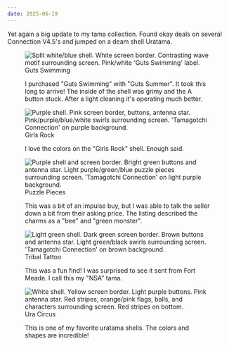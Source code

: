 ```yaml
---
date: 2025-06-19
---
```


Yet again a big update to my tama collection. Found okay deals on several Connection V4.5's and jumped on a deam shell Uratama.

<div class="shell-group">
    <figure>
        <img loading="lazy" src="/assets/images/tama_collection/guts_swimming.jpeg" alt="Split white/blue shell. White screen border. Contrasting wave motif surrounding screen. Pink/white 'Guts Swimming' label." />
        <figcaption>Guts Swimming</figcaption>
        <p>I purchased "Guts Swimming" with "Guts Summer". It took this long to arrive! The inside of the shell was grimy and the A button stuck. After a light cleaning it's operating much better.</p>
    </figure>
    <figure>
        <img loading="lazy" src="/assets/images/tama_collection/girls_rock.jpeg" alt="Purple shell. Pink screen border, buttons, antenna star. Pink/purple/blue/white swirls surrounding screen. 'Tamagotchi Connection' on purple background." />
        <figcaption>Girls Rock</figcaption>
        <p>I love the colors on the "Girls Rock" shell. Enough said.</p>
    </figure>
    <figure>
        <img loading="lazy" src="/assets/images/tama_collection/puzzle_pieces.jpeg" alt="Purple shell and screen border. Bright green buttons and antenna star. Light purple/green/blue puzzle pieces surrounding screen. 'Tamagotchi Connection' on light purple background." />
        <figcaption>Puzzle Pieces</figcaption>
        <p>This was a bit of an impulse buy, but I was able to talk the seller down a bit from their asking price. The listing described the charms as a "bee" and "green monster".</p>
    </figure>
    <figure>
        <img loading="lazy" src="/assets/images/tama_collection/tribal_tattoo.jpeg" alt="Light green shell. Dark green screen border. Brown buttons and antenna star. Light green/black swirls surrounding screen. 'Tamagotchi Connection' on brown background." />
        <figcaption>Tribal Tattoo</figcaption>
        <p>This was a fun find! I was surprised to see it sent from Fort Meade. I call this my "NSA" tama.</p>
    </figure>
    <figure>
        <img loading="lazy" src="/assets/images/tama_collection/ura_circus.jpeg" alt="White shell. Yellow screen border. Light purple buttons. Pink antenna star. Red stripes, orange/pink flags, balls, and characters surrounding screen. Red stripes on bottom." />
        <figcaption>Ura Circus</figcaption>
        <p>This is one of my favorite uratama shells. The colors and shapes are incredible!</p>
    </figure>
</div>
